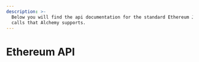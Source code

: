 ```yaml
---
description: >-
  Below you will find the api documentation for the standard Ethereum JSON-RPC
  calls that Alchemy supports.
---
```


# Ethereum API

